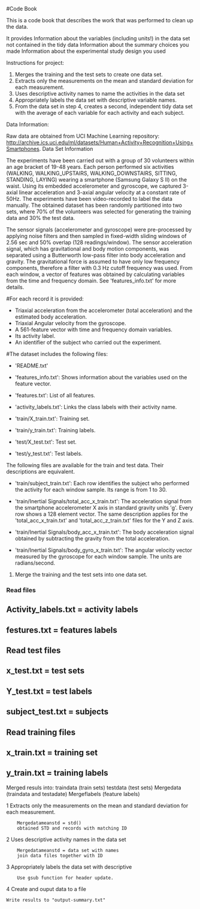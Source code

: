 #Code Book

This is a code book that describes the work that was performed to clean up the data.

It provides
    Information about the variables (including units!) in the data set not contained in the tidy data
    Information about the summary choices you made
    Information about the experimental study design you used

Instructions for project:
1.	Merges the training and the test sets to create one data set.
2.	Extracts only the measurements on the mean and standard deviation for each measurement. 
3.	Uses descriptive activity names to name the activities in the data set
4.	Appropriately labels the data set with descriptive variable names. 
5.	From the data set in step 4, creates a second, independent tidy data set with the average of each variable for each activity and each subject.

Data Information:

Raw data are obtained from UCI Machine Learning repository: http://archive.ics.uci.edu/ml/datasets/Human+Activity+Recognition+Using+Smartphones.
Data Set Information

The experiments have been carried out with a group of 30 volunteers within an age bracket of 19-48 years. Each person performed six activities (WALKING, WALKING_UPSTAIRS, WALKING_DOWNSTAIRS, SITTING, STANDING, LAYING) wearing a smartphone (Samsung Galaxy S II) on the waist. Using its embedded accelerometer and gyroscope, we captured 3-axial linear acceleration and 3-axial angular velocity at a constant rate of 50Hz. The experiments have been video-recorded to label the data manually. The obtained dataset has been randomly partitioned into two sets, where 70% of the volunteers was selected for generating the training data and 30% the test data. 

The sensor signals (accelerometer and gyroscope) were pre-processed by applying noise filters and then sampled in fixed-width sliding windows of 2.56 sec and 50% overlap (128 readings/window). The sensor acceleration signal, which has gravitational and body motion components, was separated using a Butterworth low-pass filter into body acceleration and gravity. The gravitational force is assumed to have only low frequency components, therefore a filter with 0.3 Hz cutoff frequency was used. From each window, a vector of features was obtained by calculating variables from the time and frequency domain. See 'features_info.txt' for more details. 

#For each record it is provided:


- Triaxial acceleration from the accelerometer (total acceleration) and the estimated body acceleration.
- Triaxial Angular velocity from the gyroscope. 
- A 561-feature vector with time and frequency domain variables. 
- Its activity label. 
- An identifier of the subject who carried out the experiment.

#The dataset includes the following files:

- 'README.txt'

- 'features_info.txt': Shows information about the variables used on the feature vector.

- 'features.txt': List of all features.

- 'activity_labels.txt': Links the class labels with their activity name.

- 'train/X_train.txt': Training set.

- 'train/y_train.txt': Training labels.

- 'test/X_test.txt': Test set.

- 'test/y_test.txt': Test labels.

The following files are available for the train and test data. Their descriptions are equivalent. 

- 'train/subject_train.txt': Each row identifies the subject who performed the activity for each window sample. Its range is from 1 to 30. 

- 'train/Inertial Signals/total_acc_x_train.txt': The acceleration signal from the smartphone accelerometer X axis in standard gravity units 'g'. Every row shows a 128 element vector. The same description applies for the 'total_acc_x_train.txt' and 'total_acc_z_train.txt' files for the Y and Z axis. 

- 'train/Inertial Signals/body_acc_x_train.txt': The body acceleration signal obtained by subtracting the gravity from the total acceleration. 

- 'train/Inertial Signals/body_gyro_x_train.txt': The angular velocity vector measured by the gyroscope for each window sample. The units are radians/second. 

1. Merge the training and the test sets into one data set.
### Read files ###
## Activity_labels.txt = activity labels
## festures.txt  = features labels
## Read test files
## x_test.txt = test sets
## Y_test.txt = test labels
## subject_test.txt = subjects
## Read training files
## x_train.txt = training set
## y_train.txt = training labels

Merged resuls into:
traindata (train sets)
testdata (test sets)
Mergedata (traindata and testadate)
Mergeflabels (feature labels)


1	Extracts only the measurements on the mean and standard deviation for each measurement. 

        Mergedatameanstd = std()
        obtained STD and records with matching ID 

2	Uses descriptive activity names in the data set

        Mergedatameanstd = data set with names
        join data files together with ID

3	Appropriately labels the data set with descriptive 

        Use gsub function for header update.

4	Create and ouput data to a file

    Write results to "output-summary.txt"


